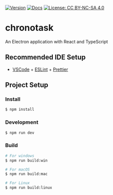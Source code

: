 [![Version](https://img.shields.io/badge/Version-v_0.1-red)](https://github.com/YouFoundJK/Chronotask/#)
[![Docs](https://img.shields.io/badge/Documentation-v_0.1-blue)](https://github.com/YouFoundJK/Chronotask/#)
[![License: CC BY-NC-SA 4.0](https://img.shields.io/badge/License-CC%20BY--NC--SA%204.0-green.svg)](https://creativecommons.org/licenses/by-nc-sa/4.0/)


# chronotask

An Electron application with React and TypeScript

## Recommended IDE Setup

- [VSCode](https://code.visualstudio.com/) + [ESLint](https://marketplace.visualstudio.com/items?itemName=dbaeumer.vscode-eslint) + [Prettier](https://marketplace.visualstudio.com/items?itemName=esbenp.prettier-vscode)

## Project Setup

### Install

```bash
$ npm install
```

### Development

```bash
$ npm run dev
```

### Build

```bash
# For windows
$ npm run build:win

# For macOS
$ npm run build:mac

# For Linux
$ npm run build:linux
```
